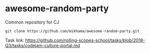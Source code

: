 # awesome-random-party
Common repository for CJ

```
git clone https://github.com/mikhama/awesome-random-party.git
```

Task link: https://github.com/rolling-scopes-school/tasks/blob/2018-Q3/tasks/codejam-culture-portal.md
